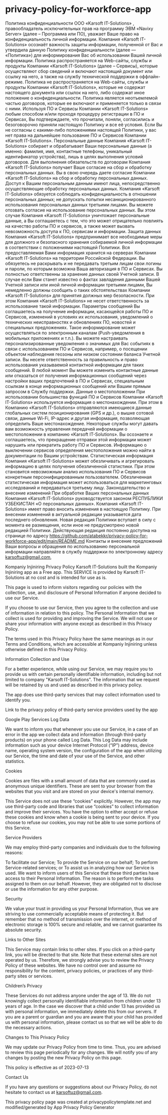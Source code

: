 # privacy-policy-for-workforce-app
Политика конфиденциальности
ООО «Karsoft IT-Solutions» , правообладатель исключительных прав на программу ЭВМ «Navixy 
Server» (далее – Программа или ПО), уважает Ваше право на конфиденциальность личной 
информации. Компания «Karsoft IT-Solutions» осознаёт важность защиты информации, 
полученной от Вас и утвердила данную Политику конфиденциальности (далее — «Политика») 
для информирования Вас об использовании Вашей личной информации.
Политика распространяется на Web-сайты, службы и продукты Компании «Karsoft IT-Solutions» 
(далее – Сервисы), которые осуществляют сбор сведений и включают настоящий документ или 
ссылку на него, а также на службу технической поддержки в оффлайн-режиме. Политика не 
распространяется на Web-сайты, службы и продукты Компании «Karsoft IT-Solutions», которые 
не содержат настоящего документа или ссылок на него, либо содержат иное положение о 
конфиденциальности. Политика является неотъемлемой частью договоров, которые ее 
включают и применяется только в связи с ними.
Используя ПО и Сервисы Компании «Karsoft IT-Solutions» любым способом и/или проходя 
процедуру регистрации в ПО и Сервисах, Вы подтверждаете, что прочитали, поняли, 
согласились и безоговорочно приняли настоящую Политику и все её условия. Если Вы не 
согласны с какими-либо положениями настоящей Политики, у вас нет права на дальнейшее 
пользование ПО и Сервисов Компании «Karsoft IT-Solutions».
Персональные данные
Компания «Karsoft IT-Solutions» собирает и обрабатывает Ваши персональные данные (а 
именно: фамилия, имя, контактные телефоны, уникальный идентификатор устройства), лишь в 
целях выполнения условий договоров.
Для выполнения обязательств по договорам Компания «Karsoft IT-Solutions» получает Ваше 
согласие на сбор и обработку персональных данных. Вы в свою очередь даете согласие 
Компании «Karsoft IT-Solutions» на сбор и обработку персональных данных.
Доступ к Вашим персональным данным имеют лица, непосредственно осуществляющие 
обработку персональных данных. Компания «Karsoft IT-Solutions» обязуется соблюдать 
конфиденциальность в отношении персональных данных; не допускать попытки 
несанкционированного использования персональных данных третьими лицами.
Вы можете отозвать согласие на использование персональных данных. Вы этом случае 
Компания «Karsoft IT-Solutions» уничтожает персональные данные, а Вы соглашаетесь с тем, 
что это может отрицательно повлиять на качество работы ПО и сервисов, а также может 
вызвать невозможность доступа к ПО, сервисам и информации.
Защита данных
Компания «Karsoft IT-Solutions» предпринимает все необходимые меры для должного и 
безопасного хранения собираемой личной информации в соответствии с положениями 
настоящей Политики. Вся предоставляемая Вами информация хранится на серверах Компании 
«Karsoft IT-Solutions» на территории Российской Федерации.
Вы обязуетесь не раскрывать и не передавать третьим лицам свои логины и пароли, по 
которым возможна Ваша авторизация в ПО и Сервисах. Вы полностью ответственны за 
хранение данных своей Учетной записи.
В случае если Вам станет известно о фактах завладения данными Вашей Учетной записи или 
иной личной информации третьими лицами, Вы немедленно должны сообщить о таких 
обстоятельствах Компании «Karsoft IT-Solutions» для принятия должных мер безопасности. При 
этом Компания «Karsoft IT-Solutions» не несет ответственность за использование такой 
информации.
Параметры сообщений
Вы соглашаетесь на получение информации, касающейся работы ПО и Сервисов, изменений 
в условиях их использования, уведомлений о технических неисправностях и обновлениях ПО, 
новостей и специальных предложениях. Такое информирование может осуществляться по 
электронным каналам (Push-уведомления в мобильных приложениях и т.п.).
Вы можете настраивать персонализированные уведомления о значимых для Вас событиях в 
связи с использованием ПО и Сервисов, например, о посещении объектом наблюдения 
геозоны или низком состоянии баланса Учетной записи. Вы несете ответственность за 
правильность и право использования указываемой контактной информации для таких 
сообщений.
В любой момент Вы можете изменить контактные данные или отказаться от получения 
информационных сообщений через настройки ваших предпочтений в ПО и Сервисах, 
специальным ссылкам в конце информационных сообщений или Вашим прямым запросом в 
Службу поддержки.
Данные о местоположении
При использовании большинства функций ПО и Сервисов Компании «Karsoft IT-Solutions»
используется информация о местонахождении. При этом в Компанию «Karsoft IT-Solutions»
отправляются имеющиеся данные глобальных систем позиционирования (GPS и др.), о вышке 
сотовой связи, данные Wi-Fi, IP-адрес и другая информация, позволяющая определить Ваше 
местонахождение.
Некоторые службы могут давать вам возможность управления передачей информации о 
местоположении в компанию «Karsoft IT-Solutions». Вы осознаете и соглашаетесь, что 
прекращение отправки этой информации может нарушить или прекратить работу ПО и 
Сервисов. Информацию о выключении сервисов определения местоположения можно найти в 
документации по Вашим устройствам.
Статистическая информация
Компания «Karsoft IT-Solutions» может обезличивать и агрегировать информацию в целях 
получения обезличенной статистики. При этом становится невозможным анализ использования 
ПО и Сервисов конкретным персонифицированным пользователем. Обезличенная 
статистическая информация может использоваться для маркетинговых исследований и 
передаваться третьему лицу.
Законодательство и внесение изменений
При обработке Ваших персональных данных Компания «Karsoft IT-Solutions» руководствуется
законом РЕСПУБЛИКИ УЗБЕКИСТАН «О персональных данных».
Компания «Karsoft IT-Solutions» имеет право вносить изменения в настоящую Политику. При 
внесении изменений в актуальной редакции указывается дата последнего обновления. Новая 
редакция Политики вступает в силу с момента ее размещения, если иное не предусмотрено 
новой редакцией Политики. Действующая редакция постоянно доступна на странице по 
адресу https://github.com/atabekkr/privacy-policy-for-workforce-app/edit/main/README.md
Контакты и внесение предложений
Ваши вопросы и обращения по использованию персональной информации направляйте в 
службу поддержки по электронному адресу karsoftuz@gmail.com,

Kompaniy Injiniring Privacy Policy
Karsoft IT-Solutions built the Kompaniy Injiniring app as a Free app. This SERVICE is provided by Karsoft IT-Solutions at no cost and is intended for use as is.

This page is used to inform visitors regarding our policies with the collection, use, and disclosure of Personal Information if anyone decided to use our Service.

If you choose to use our Service, then you agree to the collection and use of information in relation to this policy. The Personal Information that we collect is used for providing and improving the Service. We will not use or share your information with anyone except as described in this Privacy Policy.

The terms used in this Privacy Policy have the same meanings as in our Terms and Conditions, which are accessible at Kompaniy Injiniring unless otherwise defined in this Privacy Policy.

Information Collection and Use

For a better experience, while using our Service, we may require you to provide us with certain personally identifiable information, including but not limited to company "Karsoft IT-Solutions". The information that we request will be retained by us and used as described in this privacy policy.

The app does use third-party services that may collect information used to identify you.

Link to the privacy policy of third-party service providers used by the app

Google Play Services
Log Data

We want to inform you that whenever you use our Service, in a case of an error in the app we collect data and information (through third-party products) on your phone called Log Data. This Log Data may include information such as your device Internet Protocol (“IP”) address, device name, operating system version, the configuration of the app when utilizing our Service, the time and date of your use of the Service, and other statistics.

Cookies

Cookies are files with a small amount of data that are commonly used as anonymous unique identifiers. These are sent to your browser from the websites that you visit and are stored on your device's internal memory.

This Service does not use these “cookies” explicitly. However, the app may use third-party code and libraries that use “cookies” to collect information and improve their services. You have the option to either accept or refuse these cookies and know when a cookie is being sent to your device. If you choose to refuse our cookies, you may not be able to use some portions of this Service.

Service Providers

We may employ third-party companies and individuals due to the following reasons:

To facilitate our Service;
To provide the Service on our behalf;
To perform Service-related services; or
To assist us in analyzing how our Service is used.
We want to inform users of this Service that these third parties have access to their Personal Information. The reason is to perform the tasks assigned to them on our behalf. However, they are obligated not to disclose or use the information for any other purpose.

Security

We value your trust in providing us your Personal Information, thus we are striving to use commercially acceptable means of protecting it. But remember that no method of transmission over the internet, or method of electronic storage is 100% secure and reliable, and we cannot guarantee its absolute security.

Links to Other Sites

This Service may contain links to other sites. If you click on a third-party link, you will be directed to that site. Note that these external sites are not operated by us. Therefore, we strongly advise you to review the Privacy Policy of these websites. We have no control over and assume no responsibility for the content, privacy policies, or practices of any third-party sites or services.

Children’s Privacy

These Services do not address anyone under the age of 13. We do not knowingly collect personally identifiable information from children under 13 years of age. In the case we discover that a child under 13 has provided us with personal information, we immediately delete this from our servers. If you are a parent or guardian and you are aware that your child has provided us with personal information, please contact us so that we will be able to do the necessary actions.

Changes to This Privacy Policy

We may update our Privacy Policy from time to time. Thus, you are advised to review this page periodically for any changes. We will notify you of any changes by posting the new Privacy Policy on this page.

This policy is effective as of 2023-07-13

Contact Us

If you have any questions or suggestions about our Privacy Policy, do not hesitate to contact us at karsoftuz@gmail.com.

This privacy policy page was created at privacypolicytemplate.net and modified/generated by App Privacy Policy Generator

